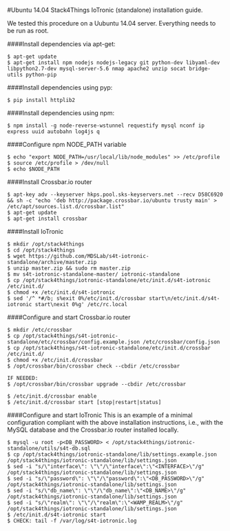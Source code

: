 #Ubuntu 14.04 Stack4Things IoTronic (standalone) installation guide.

We tested this procedure on a Uubuntu 14.04 server. Everything needs to be run as root.

####Install dependencies via apt-get:

```
$ apt-get update
$ apt-get install npm nodejs nodejs-legacy git python-dev libyaml-dev libpython2.7-dev mysql-server-5.6 nmap apache2 unzip socat bridge-utils python-pip
```

####Install dependencies using pyp:

```
$ pip install httplib2
```

####Install dependencies using npm:

```
$ npm install -g node-reverse-wstunnel requestify mysql nconf ip express uuid autobahn log4js q
```

####Configure npm NODE_PATH variable

```
$ echo "export NODE_PATH=/usr/local/lib/node_modules" >> /etc/profile
$ source /etc/profile > /dev/null 
$ echo $NODE_PATH

```

####Install Crossbar.io router

```
$ apt-key adv --keyserver hkps.pool.sks-keyservers.net --recv D58C6920 && sh -c "echo 'deb http://package.crossbar.io/ubuntu trusty main' > /etc/apt/sources.list.d/crossbar.list" 
$ apt-get update
$ apt-get install crossbar

```

####Install IoTronic

```
$ mkdir /opt/stack4things
$ cd /opt/stack4things
$ wget https://github.com/MDSLab/s4t-iotronic-standalone/archive/master.zip
$ unzip master.zip && sudo rm master.zip
$ mv s4t-iotronic-standalone-master/ iotronic-standalone
$ cp /opt/stack4things/iotronic-standalone/etc/init.d/s4t-iotronic /etc/init.d/
$ chmod +x /etc/init.d/s4t-iotronic
$ sed '/^ *#/b; s%exit 0%/etc/init.d/crossbar start\n/etc/init.d/s4t-iotronic start\nexit 0%g' /etc/rc.local
```

####Configure and start Crossbar.io router

```
$ mkdir /etc/crossbar
$ cp /opt/stack4things/s4t-iotronic-standalone/etc/crossbar/config.example.json /etc/crossbar/config.json
$ cp /opt/stack4things/s4t-iotronic-standalone/etc/init.d/crossbar /etc/init.d/
$ chmod +x /etc/init.d/crossbar
$ /opt/crossbar/bin/crossbar check --cbdir /etc/crossbar

IF NEEDED:
$ /opt/crossbar/bin/crossbar upgrade --cbdir /etc/crossbar

$ /etc/init.d/crossbar enable
$ /etc/init.d/crossbar start [stop|restart|status]
```

####Configure and start IoTronic
This is an example of a minimal configuration compliant with the above installation instructions, i.e., with the MySQL database and the Crossbar.io router installed locally.

```
$ mysql -u root -p<DB_PASSWORD> < /opt/stack4things/iotronic-standalone/utils/s4t-db.sql
$ cp /opt/stack4things/iotronic-standalone/lib/settings.example.json /opt/stack4things/iotronic-standalone/lib/settings.json
$ sed -i "s/\"interface\": \"\"/\"interface\":\"<INTERFACE>\"/g" /opt/stack4things/iotronic-standalone/lib/settings.json
$ sed -i "s/\"password\": \"\"/\"password\":\"<DB_PASSWORD>\"/g" /opt/stack4things/iotronic-standalone/lib/settings.json
$ sed -i "s/\"db_name\": \"\"/\"db_name\":\"<DB_NAME>\"/g" /opt/stack4things/iotronic-standalone/lib/settings.json
$ sed -i "s/\"realm\": \"\"/\"realm\":\"<WAMP_REALM>\"/g" /opt/stack4things/iotronic-standalone/lib/settings.json
$ /etc/init.d/s4t-iotronic start
$ CHECK: tail -f /var/log/s4t-iotronic.log
```
